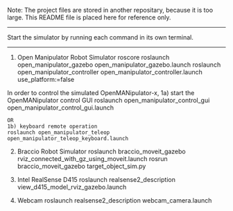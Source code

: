 Note: The project files are stored in another repositary, because it is too large.
This README file is placed here for reference only.

***********************************************************************************************************
Start the simulator by running each command in its own terminal.
***********************************************************************************************************

1) Open Manipulator Robot Simulator
roscore
roslaunch open_manipulator_gazebo open_manipulator_gazebo.launch
roslaunch open_manipulator_controller open_manipulator_controller.launch use_platform:=false

In order to control the simulated OpenMANipulator-x,
	1a) start the OpenMANipulator control GUI
	roslaunch open_manipulator_control_gui open_manipulator_control_gui.launch

	OR  
	1b) keyboard remote operation
	roslaunch open_manipulator_teleop open_manipulator_teleop_keyboard.launch


2) Braccio Robot Simulator
roslaunch braccio_moveit_gazebo rviz_connected_with_gz_using_moveit.launch
rosrun braccio_moveit_gazebo target_object_sim.py

3) Intel RealSense D415
roslaunch realsense2_description view_d415_model_rviz_gazebo.launch

4) Webcam
roslaunch realsense2_description webcam_camera.launch

